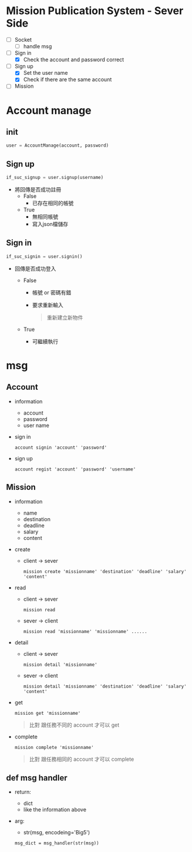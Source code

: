 # Mission Publication System - Sever Side

- [ ] Socket
  - [ ] handle msg
- [ ] Sign in
  - [x] Check the account and password correct
- [ ] Sign up 
  - [x] Set the user name
  - [x] Check if there are the same account
- [ ] Mission

# Account manage

## init 

```python
user = AccountManage(account, password)
```

## Sign up

```python
if_suc_signup = user.signup(username)
```

- 將回傳是否成功註冊
  - False
    - 已存在相同的帳號
  - True
    - 無相同帳號
    - 寫入json檔儲存

## Sign in

```python
if_suc_signin = user.signin()
```

- 回傳是否成功登入

  - False

    - 帳號 or 密碼有錯

    - 要求重新輸入

      > 重新建立新物件

  - True

    - 可繼續執行

# msg

## Account
- information
    - account
    - password
    - user name

- sign in
    ```python=
    account signin 'account' 'password'
    ```

- sign up
    ```python=
    account regist 'account' 'password' 'username'
    ```

## Mission

- information
    - name
    - destination
    - deadline
    - salary
    - content

- create
    - client -> sever
        ```python=
        mission create 'missionname' 'destination' 'deadline' 'salary' 'content'
        ```

- read
    - client -> sever
        ```python=
        mission read
        ```
    - sever -> client
        ```python=
        mission read 'missionname' 'missionname' ......
        ```

- detail
    - client -> sever
        ```python=
        mission detail 'missionname'
        ```
    - sever -> client
        ```python=
        mission detail 'missionname' 'destination' 'deadline' 'salary' 'content'
        ```

- get
    ```python=
    mission get 'missionname'
    ```
    > 比對 跟任務不同的 account 才可以 get

- complete
    ```python=
    mission complete 'missionname'
    ```
    > 比對 跟任務相同的 account 才可以 complete

## def msg handler

- return: 
    - dict
    - like the information above

- arg: 
    - str(msg, encodeing='Big5')

    ```python=
    msg_dict = msg_handler(str(msg))

